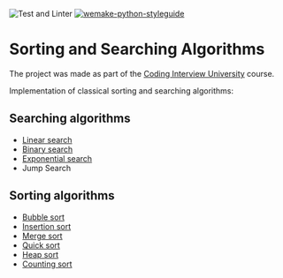 ![Test and Linter](https://github.com/dosart/sorting_and_searching/actions/workflows/Tests_and_linter.yml/badge.svg)
[![wemake-python-styleguide](https://img.shields.io/badge/style-wemake-000000.svg)](https://github.com/wemake-services/wemake-python-styleguide)

# Sorting and Searching Algorithms
The project was made as part of the [Coding Interview University](https://github.com/Ilyushin/google-interview-university) course.

Implementation of classical sorting and searching algorithms:

## Searching algorithms
- [Linear search](https://github.com/dosart/sorting_and_searching/blob/main/algorithms/search/linear_search.py)
- [Binary search](https://github.com/dosart/sorting_and_searching/blob/main/algorithms/search/binary_search.py)
- [Exponential search](https://github.com/dosart/sorting_and_searching/blob/main/algorithms/search/exponential_search.py)
- Jump Search

## Sorting algorithms
- [Bubble sort](https://github.com/dosart/sorting_and_searching/blob/main/algorithms/sort/bubble_sort.py)
- [Insertion sort](https://github.com/dosart/sorting_and_searching/blob/main/algorithms/sort/insetrion_sort.py)
- [Merge sort](https://github.com/dosart/sorting_and_searching/blob/main/algorithms/sort/merge_sort.py)
- [Quick sort](https://github.com/dosart/sorting_and_searching/blob/main/algorithms/sort/quick_sort.py)
- [Heap sort](https://github.com/dosart/sorting_and_searching/blob/main/algorithms/sort/heap_sort.py)
- [Counting sort](https://github.com/dosart/sorting_and_searching/blob/main/algorithms/sort/counting_sort.py)

